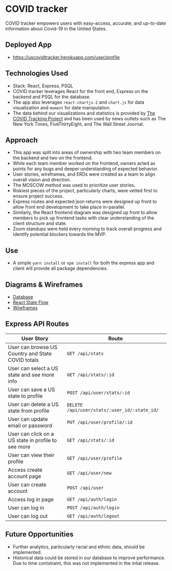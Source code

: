 # COVID tracker
COVID tracker empowers users with easy-access, accurate, and up-to-date information about Covid-19 in the United States.

## Deployed App
- https://uscovidtracker.herokuapp.com/user/profile

## Technologies Used
- Stack: React, Express, PSQL
- COVID tracker leverages React for the front end, Express on the backend and PSQL for the database.
- The app also leverages `react-chartjs-2` and `chart.js` for data visualization and `moment` for date manipulation.
- The data behind our visualizations and statistics is provided by [The COVID Tracking Project](https://covidtracking.com/) and has been used by news outlets such as The New York Times, FiveThirtyEight, and The Wall Street Journal.

## Approach
- This app was split into areas of ownership with two team members on the backend and two on the frontend.
- While each team member worked on the frontend, owners acted as points for any bugs and deeper understanding of expected behavior.
- User stories, wireframes, and ERDs were created as a team to align overall vision and direction.
- The MOSCOW method was used to prioritize user stories.
- Riskiest pieces of the project, particularly charts, were vetted first to ensure project success.
- Express routes and expected json returns were designed up front to allow front end development to take place in-parallel.
- Similarly, the React frontend diagram was designed up front to allow members to pick up frontend tasks with clear understanding of the client structure and state. 
- Zoom standups were held every morning to track overall progress and identify potential blockers towards the MVP.

## Use
- A simple `yarn install` or `npm install` for both the express app and client will provide all package dependencies.

## Diagrams & Wireframes
- [Database](./client/public/readme-assets/database_design.png)
- [React State Flow](./client/public/readme-assets/react_state_flow.png)
- [Wireframes](./client/public/readme-assets/wireframes)

## Express API Routes
|User Story|Route|
|-|-|
|User can browse US Country and State COVID totals| `GET /api/stats`|
|User can select a US state and see more info| `GET /api/stats/:id`|
|User can save a US state to profile| `POST /api/user/stats/:id`|
|User can delete a US state from profile| `DELETE /api/user/stats/:user_id/:state_id/`|
|User can update email or password| `PUT /api/user/profile/:id`|
|User can click on a US state in profile to see more| `GET /api/stats/:id`|
|User can view their profile| `GET /api/user/profile`|
|Access create account page| `GET /api/user/new`|
|User can create account| `POST /api/user`|
|Access log in page| `GET /api/auth/login`|
|User can log in| `POST /api/auth/login`|
|User can log out| `GET /api/auth/logout`|

## Future Opportunities
- Further analytics, paritcularly racial and ethnic data, should be implemented.
- Historical data could be stored in our database to improve performance. Due to time contstraint, this was not implemented in the intial release.
